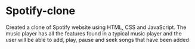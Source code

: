 # Spotify-clone
Created a clone of Spotify website using HTML, CSS and JavaScript. The music player has all the features found in a typical music player and the user will be able to add, play, pause and seek songs that have been added
